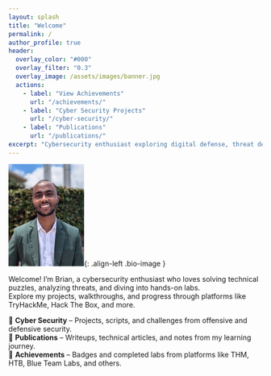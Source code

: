 ```yaml
---
layout: splash
title: "Welcome"
permalink: /
author_profile: true
header:
  overlay_color: "#000"
  overlay_filter: "0.3"
  overlay_image: /assets/images/banner.jpg
  actions:
    - label: "View Achievements"
      url: "/achievements/"
    - label: "Cyber Security Projects"
      url: "/cyber-security/"
    - label: "Publications"
      url: "/publications/"
excerpt: "Cybersecurity enthusiast exploring digital defense, threat detection, and secure software development."
---
```

![My Photo](/assets/images/bio-photo1.jpg){: .align-left .bio-image } 

Welcome! I’m Brian, a cybersecurity enthusiast who loves solving technical puzzles, analyzing threats, and diving into hands-on labs.  
Explore my projects, walkthroughs, and progress through platforms like TryHackMe, Hack The Box, and more.

🔐 **Cyber Security** – Projects, scripts, and challenges from offensive and defensive security.  
📝 **Publications** – Writeups, technical articles, and notes from my learning journey.  
🏅 **Achievements** – Badges and completed labs from platforms like THM, HTB, Blue Team Labs, and others.
